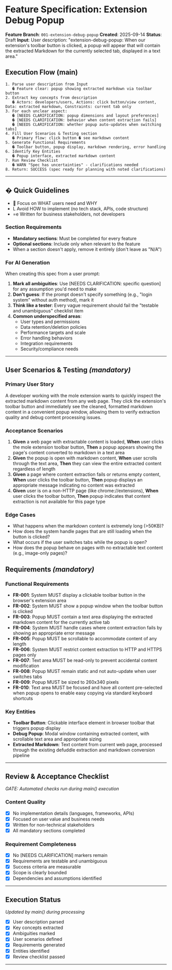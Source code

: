 # Feature Specification: Extension Debug Popup

**Feature Branch**: `001-extension-debug-popup`
**Created**: 2025-09-14
**Status**: Draft
**Input**: User description: "extension-debug-popup: When our extension's toolbar button is clicked, a popup will appear that will contain the extracted Markdown for the currently selected tab, displayed in a text area."

## Execution Flow (main)
```
1. Parse user description from Input
   � Feature clear: popup showing extracted markdown via toolbar button
2. Extract key concepts from description
   � Actors: developers/users, Actions: click button/view content, Data: extracted markdown, Constraints: current tab only
3. For each unclear aspect:
   � [NEEDS CLARIFICATION: popup dimensions and layout preferences]
   � [NEEDS CLARIFICATION: behavior when content extraction fails]
   � [NEEDS CLARIFICATION: whether popup auto-updates when switching tabs]
4. Fill User Scenarios & Testing section
   � Primary flow: click button � see markdown content
5. Generate Functional Requirements
   � Toolbar button, popup display, markdown rendering, error handling
6. Identify Key Entities
   � Popup interface, extracted markdown content
7. Run Review Checklist
   � WARN "Spec has uncertainties" - clarifications needed
8. Return: SUCCESS (spec ready for planning with noted clarifications)
```

---

## � Quick Guidelines
-  Focus on WHAT users need and WHY
- L Avoid HOW to implement (no tech stack, APIs, code structure)
- =e Written for business stakeholders, not developers

### Section Requirements
- **Mandatory sections**: Must be completed for every feature
- **Optional sections**: Include only when relevant to the feature
- When a section doesn't apply, remove it entirely (don't leave as "N/A")

### For AI Generation
When creating this spec from a user prompt:
1. **Mark all ambiguities**: Use [NEEDS CLARIFICATION: specific question] for any assumption you'd need to make
2. **Don't guess**: If the prompt doesn't specify something (e.g., "login system" without auth method), mark it
3. **Think like a tester**: Every vague requirement should fail the "testable and unambiguous" checklist item
4. **Common underspecified areas**:
   - User types and permissions
   - Data retention/deletion policies
   - Performance targets and scale
   - Error handling behaviors
   - Integration requirements
   - Security/compliance needs

---

## User Scenarios & Testing *(mandatory)*

### Primary User Story
A developer working with the mole extension wants to quickly inspect the extracted markdown content from any web page. They click the extension's toolbar button and immediately see the cleaned, formatted markdown content in a convenient popup window, allowing them to verify extraction quality and debug content processing issues.

### Acceptance Scenarios
1. **Given** a web page with extractable content is loaded, **When** user clicks the mole extension toolbar button, **Then** a popup appears showing the page's content converted to markdown in a text area
2. **Given** the popup is open with markdown content, **When** user scrolls through the text area, **Then** they can view the entire extracted content regardless of length
3. **Given** a page where content extraction fails or returns empty content, **When** user clicks the toolbar button, **Then** popup displays an appropriate message indicating no content was extracted
4. **Given** user is on a non-HTTP page (like chrome://extensions), **When** user clicks the toolbar button, **Then** popup indicates that content extraction is not available for this page type

### Edge Cases
- What happens when the markdown content is extremely long (>50KB)?
- How does the system handle pages that are still loading when the button is clicked?
- What occurs if the user switches tabs while the popup is open?
- How does the popup behave on pages with no extractable text content (e.g., image-only pages)?

## Requirements *(mandatory)*

### Functional Requirements
- **FR-001**: System MUST display a clickable toolbar button in the browser's extension area
- **FR-002**: System MUST show a popup window when the toolbar button is clicked
- **FR-003**: Popup MUST contain a text area displaying the extracted markdown content for the currently active tab
- **FR-004**: System MUST handle cases where content extraction fails by showing an appropriate error message
- **FR-005**: Popup MUST be scrollable to accommodate content of any length
- **FR-006**: System MUST restrict content extraction to HTTP and HTTPS pages only
- **FR-007**: Text area MUST be read-only to prevent accidental content modification
- **FR-008**: Popup MUST remain static and not auto-update when user switches tabs
- **FR-009**: Popup MUST be sized to 260x340 pixels
- **FR-010**: Text area MUST be focused and have all content pre-selected when popup opens to enable easy copying via standard keyboard shortcuts

### Key Entities
- **Toolbar Button**: Clickable interface element in browser toolbar that triggers popup display
- **Debug Popup**: Modal window containing extracted content, with scrollable text area and appropriate sizing
- **Extracted Markdown**: Text content from current web page, processed through the existing defuddle extraction and markdown conversion pipeline

---

## Review & Acceptance Checklist
*GATE: Automated checks run during main() execution*

### Content Quality
- [x] No implementation details (languages, frameworks, APIs)
- [x] Focused on user value and business needs
- [x] Written for non-technical stakeholders
- [x] All mandatory sections completed

### Requirement Completeness
- [x] No [NEEDS CLARIFICATION] markers remain
- [x] Requirements are testable and unambiguous
- [x] Success criteria are measurable
- [x] Scope is clearly bounded
- [x] Dependencies and assumptions identified

---

## Execution Status
*Updated by main() during processing*

- [x] User description parsed
- [x] Key concepts extracted
- [x] Ambiguities marked
- [x] User scenarios defined
- [x] Requirements generated
- [x] Entities identified
- [x] Review checklist passed

---